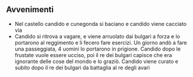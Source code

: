 ## Avvenimenti
- Nel castello candido e cunegonda si baciano e candido viene cacciato via
- Candido si ritrova a vagare, e viene arruolato dai bulgari a forza e lo portarono al reggimento e li fecero fare esercizi. Un giorno andò a fare una passeggiata, 4 uomini lo portarono in prigione. Candido dopo le frustate vuole essere ucciso, poi il re dei bulgari capisce che era ignorante delle cose del mondo e lo graziò. Candido viene curato e subito dopo il re dei bulgari da battaglia al re degli avari